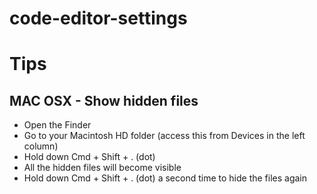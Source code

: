 # code-editor-settings

# Tips
## MAC OSX - Show hidden files
- Open the Finder
- Go to your Macintosh HD folder (access this from Devices in the left column)
- Hold down Cmd + Shift + . (dot)
- All the hidden files will become visible
- Hold down Cmd + Shift + . (dot) a second time to hide the files again

